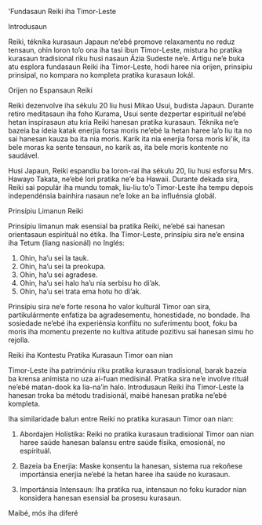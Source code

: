 'Fundasaun Reiki iha Timor-Leste

Introdusaun

Reiki, téknika kurasaun Japaun ne’ebé promove relaxamentu no reduz tensaun, ohin loron to’o ona iha tasi ibun Timor-Leste, mistura ho pratika kurasaun tradisional riku husi nasaun Ázia Sudeste ne’e. Artigu ne’e buka atu esplora fundasaun Reiki iha Timor-Leste, hodi haree nia orijen, prinsípiu prinsipal, no kompara no kompleta pratika kurasaun lokál.

Orijen no Espansaun Reiki

Reiki dezenvolve iha sékulu 20 liu husi Mikao Usui, budista Japaun. Durante retiro meditasaun iha foho Kurama, Usui sente dezpertar espirituál ne’ebé hetan inspirasaun atu kria Reiki hanesan pratika kurasaun. Téknika ne’e bazeia ba ideia katak enerjia forsa moris ne’ebé la hetan haree la’o liu ita no sai hanesan kauza ba ita nia moris. Karik ita nia enerjia forsa moris ki'ik, ita bele moras ka sente tensaun, no karik as, ita bele moris kontente no saudável.

Husi Japaun, Reiki espandiu ba loron-rai iha sékulu 20, liu husi esforsu Mrs. Hawayo Takata, ne’ebé lori pratika ne’e ba Hawaii. Durante dekada sira, Reiki sai populár iha mundu tomak, liu-liu to’o Timor-Leste iha tempu depois independénsia bainhira nasaun ne’e loke an ba influénsia globál.

Prinsípiu Limanun Reiki

Prinsípiu limanun mak esensial ba pratika Reiki, ne’ebé sai hanesan orientasaun espirituál no étika. Iha Timor-Leste, prinsípiu sira ne’e ensina iha Tetum (liang nasionál) no Inglés:

1. Ohin, ha’u sei la tauk.
2. Ohin, ha’u sei la preokupa.
3. Ohin, ha’u sei agradese.
4. Ohin, ha’u sei halo ha’u nia serbisu ho di’ak.
5. Ohin, ha’u sei trata ema hotu ho di’ak.

Prinsípiu sira ne’e forte resona ho valor kulturál Timor oan sira, partikulármente enfatiza ba agradesementu, honestidade, no bondade. Iha sosiedade ne’ebé iha experiénsia konflitu no suferimentu boot, foku ba moris iha momentu prezente no kultiva atitude pozitivu sai hanesan simu ho rejolla.

Reiki iha Kontestu Pratika Kurasaun Timor oan nian

Timor-Leste iha patrimóniu riku pratika kurasaun tradisional, barak bazeia ba krensa animista no uza ai-fuan medisinál. Pratika sira ne’e involve rituál ne’ebé matan-dook ka lia-na’in halo. Introdusaun Reiki iha Timor-Leste la hanesan troka ba métodu tradisionál, maibé hanesan pratika ne’ebé kompleta.

Iha similaridade balun entre Reiki no pratika kurasaun Timor oan nian:

1. Abordajen Holístika: Reiki no pratika kurasaun tradisional Timor oan nian haree saúde hanesan balansu entre saúde físika, emosionál, no espirituál.

2. Bazeia ba Enerjia: Maske konsentu la hanesan, sistema rua rekoñese importánsia enerjia ne’ebé la hetan haree iha saúde no kurasaun.

3. Importánsia Intensaun: Iha pratika rua, intensaun no foku kurador nian konsidera hanesan esensial ba prosesu kurasaun.

Maibé, mós iha diferé